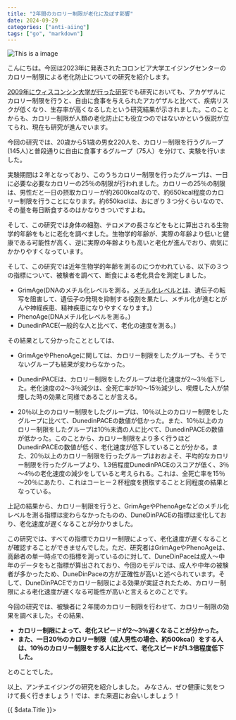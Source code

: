 ```yaml
---
title: "2年間のカロリー制限が老化に及ぼす影響"
date: 2024-09-29
categories: ["anti-aiing"]
tags: ["go", "markdown"]
---
```


![This is a image](image.jpg)

こんにちは。今回は2023年に発表されたコロンビア大学エイジングセンターのカロリー制限による老化防止についての研究を紹介します。

[2009年にウィスコンシン大学が行った研究](https://www.nature.com/articles/ncomms4557)でも研究においても、アカゲザルにカロリー制限を行うと、自由に食事を与えられたアカゲザルと比べて、疾病リスクが低くなり、生存率が高くなるしたという研究結果が示されました。このことからも、カロリー制限が人類の老化防止にも役立つのではないかという仮説が立てられ、現在も研究が進んでいます。

今回の研究では、20歳から51歳の男女220人を、カロリー制限を行うグループ(145人)と普段通りに自由に食事するグループ（75人）を分けて、実験を行いました。


実験期間は２年となっており、このうちカロリー制限を行ったグループは、一日に必要な必要なカロリーの25％の制限が行われました。カロリーの25％の制限は、男性だと一日の摂取カロリーが約2600kcalなので、約650kcal程度のカロリー制限を行うことになります。約650kaclは、おにぎり３つ分くらいなので、その量を毎日断食するのはかなりきついですよね。

そして、この研究では身体の細胞、テロメアの長さなどをもとに算出される生物学的年齢をもとに老化を調べました。生物学的年齢が、実際の年齢より低いと健康である可能性が高く、逆に実際の年齢よりも高いと老化が進んでおり、病気にかかりやすくなっています。

そして、この研究では近年生物学的年齢を測るのにつかわれている、以下の３つの指標について、被験者を調べて、断食による老化具合を測定しました。

- GrimAge(DNAのメチル化レベルを測る。[メチル化レベルとは](https://www.rhelixa.com/knowledgebase/dna-methylation-role/)、遺伝子の転写を阻害して、遺伝子の発現を抑制する役割を果たし、メチル化が進むとがんや神経疾患、精神疾患になりやすくなります。)
- PhenoAge(DNAメチル化レベルを測る。)
- DunedinPACE(一般的な人と比べて、老化の速度を測る。)

その結果として分かったこととしては、

- GrimAgeやPhenoAgeに関しては、カロリー制限をしたグループも、そうでないグループも結果が変わらなかった。

- DunedinPACEは、カロリー制限をしたグループは老化速度が2～3％低下した。老化速度の2～3％減少は、全死亡率が10～15％減少し、喫煙した人が禁煙した時の効果と同様であることが言える。

- 20％以上のカロリー制限をしたグループは、10％以上のカロリー制限をしたグループに比べて、DunedinPACEの数値が低かった。また、10％以上のカロリー制限をしたグループは10％未満の人に比べて、DunedinPACEの数値が低かった。このことから、カロリー制限をより多く行うほどDunedinPACEの数値が低く、老化速度が低下していることが分かる。また、20％以上のカロリー制限を行ったグループはおおよそ、平均的なカロリー制限を行ったグループより、1.3倍程度DunedinPACEのスコアが低く、3％～4％の老化速度の減少をしていると考えられる。これは、全死亡率を15％～20％にあたり、これはコーヒー２杯程度を摂取することと同程度の結果となっている。

上記の結果から、カロリー制限を行うと、GrimAgeやPhenoAgeなどのメチル化レベルを測る指標は変わらなかったものの、DuneDinPACEの指標は変化しており、老化速度が遅くなることが分かりました。


この研究では、すべての指標でカロリー制限によって、老化速度が遅くなることが確認することができませんでした。ただ、研究者はGrimAgeやPhenoAgeは、高齢者の単一時点での指標を測っているのに対して、DuneDinPaceは成人～中年のデータをもと指標が算出されており、今回のモデルでは、成人や中年の被験者が多かったため、DuneDinPaceの方が正確性が高いと述べられています。そして、DuneDinPACEでカロリー制限による効果が実証されたため、カロリー制限による老化速度が遅くなる可能性が高いと言えるとのことです。

今回の研究では、被験者に２年間のカロリー制限を行わせて、カロリー制限の効果を調べました。その結果、

- **カロリー制限によって、老化スピードが2～3％遅くなることが分かった。**
- **また、一日20％のカロリー制限（成人男性の場合、約500kcal）をする人は、10％のカロリー制限をする人に比べて、老化スピードが1.3倍程度低下した。**

とのことでした。




以上、アンチエイジングの研究を紹介しました。
みなさん、ぜひ健康に気をつけて長く行きましょう！では、また来週にお会いしましょう！
<div>
  {{ $data.Title }}>
</div>
